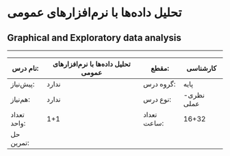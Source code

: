 # تحلیل داده‌ها با نرم‌افزارهای عمومی
## Graphical and Exploratory data analysis
_______________________________________________________________________________
| نام درس:    | تحلیل داده‌ها با نرم‌افزارهای عمومی | مقطع:       | کارشناسی  |
| ----------- | ----------------------------------- | ----------- | --------- |
| پیش‌نیاز:   | ندارد                               | گروه درس:   | پایه      |
| هم‌نیاز:    | ندارد                               | نوع درس:    | نظری-عملی |
| تعداد واحد: | 1+1                                 | تعداد ساعت: | 16+32     |
| حل تمرین:   |                                     |             |           |
